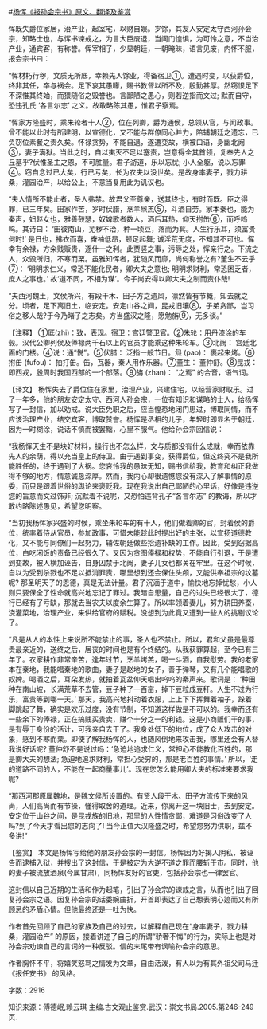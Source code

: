 #[杨恽《报孙会宗书》原文、翻译及鉴赏](https://www.vrrw.net/wx/14075.html)

恽既失爵位家居，治产业，起室宅，以财自娱。岁馀，其友人安定太守西河孙会宗，知略士也，与恽书谏戒之，为言大臣废退，当阖门惶惧，为可怜之意，不当治产业，通宾客，有称誉。恽宰相子，少显朝廷，一朝晻昧，语言见废，内怀不服，报会宗书曰：

“恽材朽行秽，文质无所厎，幸赖先人馀业，得备宿卫①。遭遇时变，以获爵位，终非其任，卒与祸会。足下哀其愚矇，赐书教督以所不及，殷勤甚厚。然窃恨足下不深惟其终始，而猥随俗之毁誉也。言鄙陋之愚心，则若逆指而文过; 默而自守，恐违孔氏 ‘各言尔志’ 之义。故敢略陈其愚，惟君子察焉。

“恽家方隆盛时，乘朱轮者十人②，位在列卿，爵为通侯，总领从官，与闻政事。曾不能以此时有所建明，以宣德化，又不能与群僚同心并力，陪辅朝廷之遗忘，已负窃位素餐之责久矣。怀禄贪势，不能自退，遂遭变故，横被口语，身幽北阙③，妻子满狱。当此之时，自以夷灭不足以塞责，岂意得全其首领，复奉先人之丘墓乎?伏惟圣主之恩，不可胜量。君子游道，乐以忘忧; 小人全躯，说以忘罪④。窃自念过已大矣，行已亏矣，长为农夫以没世矣。是故身率妻子，戮力耕桑，灌园治产，以给公上，不意当复用此为讥议也。

“夫人情所不能止者，圣人弗禁。故君父至尊亲，送其终也，有时而既。臣之得罪，已三年矣。田家作苦，岁时伏腊，烹羊炰羔⑤，斗酒自劳。家本秦也，能为秦声，妇赵女也，雅善鼓瑟，奴婢歌者数人，酒后耳热，仰天拊缶⑥，而呼呜呜。其诗曰： ‘田彼南山，芜秽不治，种一顷豆，落而为萁。人生行乐耳，须富贵何时!’ 是日也，拂衣而喜，奋袖低昂，顿足起舞; 诚淫荒无度，不知其不可也。恽幸有余禄，方籴贱贩贵，逐什一之利。此贾竖之事，污辱之处，恽亲行之。下流之人，众毁所归，不寒而栗。虽雅知恽者，犹随风而靡，尚何称誉之有?董生不云乎⑦： ‘明明求仁义，常恐不能化民者，卿大夫之意也; 明明求财利，常恐困乏者，庶人之事也。’ 故‘道不同，不相为谋’。今子尚安得以卿大夫之制而责仆哉!

“夫西河魏土，文侯所兴，有段干木、田子方之遗风，凛然皆有节概，知去就之分。顷者，足下离旧土，临安定。安定山谷之间，昆戎旧壤⑧，子弟贪鄙，岂习俗之移人哉?于今乃睹子之志矣。方当盛汉之隆，愿勉旃⑨，无多谈。”



【注释】 ①厎(zhi)：致，表现。宿卫：宫廷警卫官。②朱轮：用丹漆涂的车毂。汉代公卿列侯及俸禄两千石以上的官员才能乘这种朱轮车。③北阙： 宫廷北面的门楼。④说：通“悦”。⑤伏腊： 泛指一般节日。炰 (pao)： 裹起来烤。⑥拊缶 (fufou)： 拍打缶。缶，瓦器，秦人用作乐器。⑦董生： 董仲舒。⑧昆戎： 即西戎，殷周时我国西部的一个部落。⑨旃 (zhan)： “之焉” 的合音，语气词。

【译文】 杨恽失去了爵位住在家里，治理产业，兴建住宅，以经营家财取乐。过了一年多，他的朋友安定太守、西河人孙会宗，一位有知识和谋略的士人，给杨恽写了一封信，加以劝戒。说大臣免职之后，应当惶恐地闭门思过，博取同情，而不应该治理产业，结交宾客，博取赞誉。杨恽是丞相的儿子，年轻时即显名于朝廷，因为一时糊涂，说话不慎而被罢黜，心里不服气。他给孙会宗回信说：

“我杨恽天生不是块好材料，操行也不怎么样，文与质都没有什么成就，幸而依靠先人的余荫，得以充当皇上的侍卫。由于遇到事变，获得爵位，但这终究不是我所能胜任的，终于遇到了大祸。您哀怜我的愚昧无知，赐书信给我，教育和纠正我做得不够的地方，情意诚恳深厚。然而，我内心却很遗憾您没有深入了解事情的原委，而只是跟着世俗的舆论来褒贬我。现在我说出自己鄙陋的心里话，好像是违逆您的旨意而文过饰非; 沉默着不说呢，又恐怕违背孔子“各言尔志” 的教诲，所以才敢约略陈述愚见，希望您明察。

“当初我杨恽家兴盛的时候，乘坐朱轮车的有十人，他们做着卿的官，封着侯的爵位，统率着侍从官员，参加政事，可惜未能趁此时提出好的主张，以宣扬道德教化，又不能与同僚们一起努力，辅佐朝廷做些拾遗补缺的工作。因此，受到窃据高位，白吃闲饭的责备已经很久了。又因为贪图俸禄和权势，不能自行引退，于是遭到变故，被人横加诬告，自身囚禁于北阙，妻子儿女也都关在牢里。在这个时候，自以为受到杀戮也不足以抵消罪责，哪里想到还会保住头颅，又能供奉祖宗的坟墓呢? 那圣明天子的恩德，真是无法计量。君子沉湎于道中，愉快地忘掉忧愁，小人则只要保全了性命就高兴地忘记了罪过。我暗自思量，自己的过失已经很大了，德行已经有了亏缺，那就去当农夫以度余生算了。所以率领着妻儿，努力耕田养蚕，浇灌菜地，治理产业，来供给官府的赋税。没想到为此竟又遭到一些人的挑剔议论了。

“凡是从人的本性上来说所不能禁止的事，圣人也不禁止。所以，君和父虽是最尊贵最亲近的，送终之后，居丧的时间也是有个终结的。从我获罪算起，至今已有三年了。农家耕作非常辛苦，逢年过节，烹羊烤羔，喝一斗酒，自我慰劳。我的老家本在秦地，我能唱秦地的歌曲，妻子是赵地的女子，善于弹琴，又有几个能唱歌的奴婢。喝酒之后，耳朵发热，就拍着瓦盆仰天唱出呜呜的秦声来。歌词是： ‘种田种在南山坡，长满荒草不去管，豆子种了一百亩，掉下豆粒成豆秆。人生不过为行乐，富贵等到哪一天。’ 那天，我高兴地抖动着衣服，上上下下挥舞着袖子，跺着脚跳起了舞，确实是欢乐过度，没有节制，不知道这样做是不可以的。我幸而还有一些余下的俸禄，正在搞贱买贵卖，赚个十分之一的利钱。这是小商贩们干的事，是有辱于身份的活计，可我亲自去干了。我身处低下的地位，成了众人攻击的对象，感到不寒而栗。即使了解我杨恽的人，也随风倒地来攻击我，哪里还会有人替我说好话呢? 董仲舒不是说过吗：‘急迫地追求仁义，常担心不能教化百姓的，那是卿大夫的想法; 急迫地追求财利，常担心受穷的，那是老百姓的事情。’ 所以，‘走的道路不同的人，不能在一起商量事儿’。现在您怎么能用卿大夫的标准来要求我呢?

“那西河郡原属魏地，是魏文侯所设置的。有贤人段干木、田子方流传下来的风尚，人们高尚而有节操，懂得取舍的道理。近来，你离开这一块旧士，去到安定。安定位于山谷之间，是昆戎族的旧地，那里的人性情贪鄙，难道是习俗改变了人吗?到了今天才看出您的志向了! 当今正值大汉隆盛之时，希望您努力供职，兹不多讲!”

【鉴赏】 本文是杨恽写给他的朋友孙会宗的一封信。杨恽因为好揭人阴私，被诬告而逮捕入狱，并搜出了这封信，于是被定为大逆不道之罪而腰斩于市。同时，他的妻子被流放酒泉(今属甘肃)，同杨恽友好的官吏，包括孙会宗也一律罢官。

这封信以自己近期的生活和作为起笔，引出了孙会宗的谏戒之言，从而也引出了回复孙会宗之语。因复孙会宗的话委婉曲折，开首即表达了自己想表明心迹而又有所顾忌的矛盾心情。但他最终还是一吐为快。

作者首先回顾了自己的家族及自己的过去，以解释自己现在“身率妻子，戮力耕桑，灌园治产” 的原因，接着讲述了自己的所谓“骄奢不悔”的行为，实际上也是对孙会宗劝谏自己的言词的一种反驳。信的末尾带有讽喻孙会宗的意思。

作者胸怀不平，将嬉笑怒骂之情发为文章，自由活泼，有人以为有其外祖父司马迁《报任安书》 的风格。

字数：2916

知识来源：傅德岷,赖云琪 主编.古文观止鉴赏.武汉：崇文书局.2005.第246-249页.

